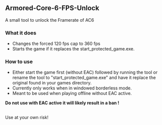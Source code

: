 ## Armored-Core-6-FPS-Unlock
A small tool to unlock the Framerate of AC6
### What it does
- Changes the forced 120 fps cap to 360 fps
- Starts the game if it replaces the start_protected_game.exe.

### How to use
- Either start the game first (without EAC) followed by running the tool or rename the tool to "start_protected_game.exe" and have it replace the original found in your games directory. <br/>
- Currently only works when in windowed borderless mode. <br/>
- Meant to be used when playing offline without EAC active.

<b>Do not use with EAC active it will likely result in a ban !</b>
##
Use at your own risk!
